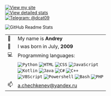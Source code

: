 [![View my site](https://img.shields.io/badge/View-my%20site-green)](https://dc09.ru)  
[![View detailed stats](https://img.shields.io/badge/View-detailed%20stats-yellow)](STATS.md)  
[![Telegram: @dcat09](https://img.shields.io/badge/dynamic/json?color=blue&label=dcat09%20subs&logo=telegram&query=subs&url=https://tglivesubsapi.vercel.app/getsubs/dcat09)](https://t.me/dcat09)

![GitHub Readme Stats](https://github-readme-stats.vercel.app/api?username=DarkCat09&show_icons=true&hide=contribs&theme=vue-dark&border_radius=10)

<table border="0">
<tbody>
<tr>
<td>🔹</td>
<td>My name is <b>Andrey</b></td>
</tr>
<tr>
<td>🔸</td>
<td>I was born in July, <b>2009</b></td>
</tr>
<tr>
<td>💻</td>
<td>Programming languages:</td>
</tr>
<tr>
<td></td>
<td>
<code><img src="https://i.ibb.co/G3qP39z/python.png" alt="Python" title="Python" /></code>
<code><img src="https://i.ibb.co/TLMWVKX/html.png" alt="HTML" title="HTML" /></code>
<code><img src="https://i.ibb.co/HgKBX69/css.png" alt="CSS" title="CSS" /></code>
<code><img src="https://i.ibb.co/k1WYYYs/javascript.png" alt="JavaScript" title="JavaScript" /></code><br>
<code><img src="https://i.ibb.co/8rM8bDv/kotlin.png" alt="Kotlin" title="Kotlin" /></code>
<code><img src="https://i.ibb.co/km1sN5Y/java.png" alt="Java" title="Java" /></code>
<code><img src="https://i.ibb.co/5hLz74k/cs.png" alt="C#" title="C#" /></code>
<code><img src="https://i.ibb.co/dLGNx4Q/cpp.png" alt="C++" title="C++" /></code><br>
<code><img src="https://i.ibb.co/FDHWwVT/vbscript.png" alt="VBScript" title="VBScript" /></code>
<code><img src="https://i.ibb.co/k0bJfrr/powershell.png" alt="Powershell" title="Powershell" /></code>
<code><img src="https://i.ibb.co/j46ws29/bash.png" alt="Bash" title="Bash" /></code>
<code><img src="https://i.ibb.co/yPRhNPw/php.png" alt="PHP" title="PHP" /></code>
</td>
</tr>
<tr>
<td>📫</td>
<td>
<a href="mailto:a.chechkenev@yandex.ru?subject=GitHub">
a.chechkenev@yandex.ru
</a>
</td>
</tr>
</tbody>
</table>
